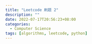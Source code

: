 ```yaml
---
title: "Leetcode 刷题 2"
description: ""
date: 2022-07-17T20:56:23+08:00
categories:
  - Computer Science
tags: [algorithms, leetcode, python]
---
```


